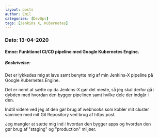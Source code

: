```yaml
---
layout: posts
author: Emil
categories: [DevOps]
tags: [Jenkins X, Kubernetes]
---
```

<h3>Dato: 13-04-2020</h3>

<h4>Emne: Funktionel CI/CD pipeline med Google Kubernetes Engine.</h4>

<h5>Beskrivelse:</h5>

Det er lykkedes mig at lave samt benytte mig af min Jenkins-X pipeline på Google Kubernetes Engine.

Det er nemt at sætte op da Jenkins-X gør det meste, så jeg skal derfor gå i dybden med hvordan den bygger pipelinen samt hvilke dele der indgår i den.

Indtil videre ved jeg at den gør brug af webhooks som kobler mit cluster sammen med mit Git Repository ved brug af https post.

Jeg mangler at sætte mig ind i hvordan den bygger apps og hvordan den gør brug af "staging" og "production" miljøer.
